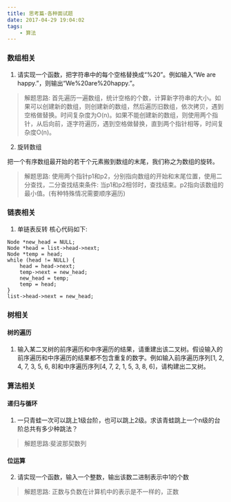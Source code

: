 ```yaml
---
title: 思考篇-各种面试题
date: 2017-04-29 19:04:02
tags:
    - 算法
---
```


### 数组相关

1. 请实现一个函数，把字符串中的每个空格替换成“%20”。例如输入“We are happy.”，则输出“We%20are%20happy.”。

>解题思路: 首先遍历一遍数组，统计空格的个数，计算新字符串的大小。如果可以创建新的数组，则创建新的数组，然后遍历旧数组，依次拷贝，遇到空格做替换。时间复杂度为O(n)。如果不能创建新的数组，则使用两个指针，从后向前，逐字符遍历，遇到空格做替换，直到两个指针相等，时间复杂度O(n)。

2. 旋转数组

把一个有序数组最开始的若干个元素搬到数组的末尾，我们称之为数组的旋转。

>解题思路: 使用两个指针p1和p2，分别指向数组的开始和末尾位置，使用二分查找，二分查找结束条件: 当p1和p2相邻时，查找结束。p2指向该数组的最小值。(有种特殊情况需要顺序遍历)

### 链表相关

1. 单链表反转
核心代码如下:

```
Node *new_head = NULL;
Node *head = list->head->next;
Node *temp = head;
while (head != NULL) {
    head = head->next;
    temp->next = new_head;
    new_head = temp;
    temp = head;
}
list->head->next = new_head;
```

### 树相关

#### 树的遍历
1. 输入某二叉树的前序遍历和中序遍历的结果，请重建出该二叉树。假设输入的前序遍历和中序遍历的结果都不包含重复的数字。例如输入前序遍历序列[1, 2, 4, 7, 3, 5, 6, 8]和中序遍历序列[4, 7, 2, 1, 5, 3, 8, 6]，请构建出二叉树。


### 算法相关

#### 递归与循环
1. 一只青蛙一次可以跳上1级台阶，也可以跳上2级。求该青蛙跳上一个n级的台阶总共有多少种跳法？

>解题思路:斐波那契数列

#### 位运算
2. 请实现一个函数，输入一个整数，输出该数二进制表示中1的个数

>解题思路: 正数与负数在计算机中的表示是不一样的，正数